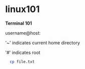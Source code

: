 # linux101

**Terminal 101**


username@host:


'~' indicates current home directory


'#' indicates root

```bash
  cp file.txt
```
